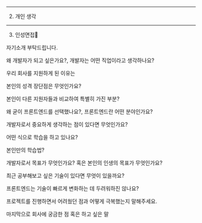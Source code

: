 
-------------------------------
2. 개인 생각

--------------------------------

3. 인성면접🤔

자기소개 부탁드립니다.

왜 개발자가 되고 싶은가요?, 개발자는 어떤 직업이라고 생각하나요?

우리 회사를 지원하게 된 이유는

본인의 성격 장단점은 무엇인가요?

본인이 다른 지원자들과 비교하여 특별히 가진 부분?

왜 굳이 프론트엔드를 선택했나요?, 프론트엔드란 어떤 분야인가요?

개발자로서 중요하게 생각하는 점이 있다면 무엇인가요?

어떤 식으로 학습을 하고 있나요?

본인만의 학습법?

개발자로서 목표가 무엇인가요? 혹은 본인의 인생의 목표가 무엇인가요?

최근 공부해보고 싶은 기술이 있다면 무엇이 있을까요?

프론트엔드는 기술이 빠르게 변화하는 데 두려워하진 않나요?

프로젝트를 진행하면서 어려웠던 점과 어떻게 극복했는지 말해주세요.

마지막으로 회사에 궁금한 점 혹은 하고 싶은 말
